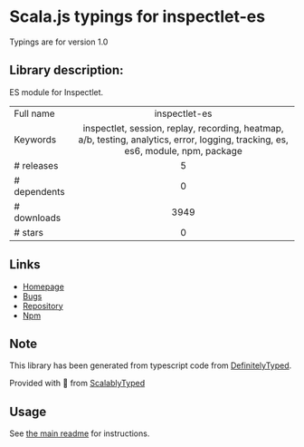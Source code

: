 
# Scala.js typings for inspectlet-es

Typings are for version 1.0

## Library description:
ES module for Inspectlet.

|                    |                 |
| ------------------ | :-------------: |
| Full name          | inspectlet-es |
| Keywords           | inspectlet, session, replay, recording, heatmap, a/b, testing, analytics, error, logging, tracking, es, es6, module, npm, package |
| # releases         | 5 |
| # dependents       | 0 |
| # downloads        | 3949 |
| # stars            | 0 |

## Links
- [Homepage](https://github.com/idmadj/inspectlet-es#readme)
- [Bugs](https://github.com/idmadj/inspectlet-es/issues)
- [Repository](https://github.com/idmadj/inspectlet-es)
- [Npm](https://www.npmjs.com/package/inspectlet-es)
    


## Note
This library has been generated from typescript code from [DefinitelyTyped](https://definitelytyped.org).

Provided with :purple_heart: from [ScalablyTyped](https://github.com/oyvindberg/ScalablyTyped)

## Usage
See [the main readme](../../readme.md) for instructions.


